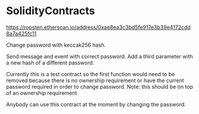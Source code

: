 # SolidityContracts

https://ropsten.etherscan.io/address/0xae8ea3c3bd5fe917e3b39e4172cdd8a7a425fc11


Change password with keccak256 hash.

Send message and event with correct password. Add a third parameter with a new hash of a different password.

Currently this is a test contract so the first function would need to be removed because there is no ownership requirement or have the current password required in order to change password. Note: this should be on top of an ownership requirement

Anybody can use this contract at the moment by changing the password.
